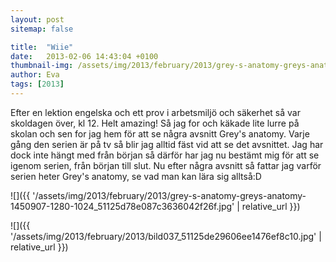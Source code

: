 ```yaml
---
layout: post
sitemap: false

title:  "Wiie"
date:   2013-02-06 14:43:04 +0100
thumbnail-img: /assets/img/2013/february/2013/grey-s-anatomy-greys-anatomy-1450907-1280-1024_51125d78e087c3636042f26f.jpg
author: Eva
tags: [2013]
---
```


Efter en lektion engelska och ett prov i arbetsmiljö och säkerhet så var skoldagen över, kl 12. Helt amazing! Så jag for och käkade lite lurre på skolan och sen for jag hem för att se några avsnitt Grey's anatomy. Varje gång den serien är på tv så blir jag alltid fäst vid att se det avsnittet. Jag har dock inte hängt med från början så därför har jag nu bestämt mig för att se igenom serien, från början till slut. Nu efter några avsnitt så fattar jag varför serien heter Grey's anatomy, se vad man kan lära sig alltså:D

![]({{ '/assets/img/2013/february/2013/grey-s-anatomy-greys-anatomy-1450907-1280-1024_51125d78e087c3636042f26f.jpg'  | relative_url }})

![]({{ '/assets/img/2013/february/2013/bild037_51125de29606ee1476ef8c10.jpg'  | relative_url }})


